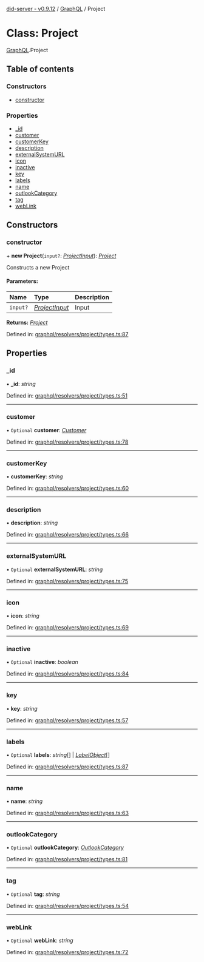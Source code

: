 [did-server - v0.9.12](../README.md) / [GraphQL](../modules/graphql.md) / Project

# Class: Project

[GraphQL](../modules/graphql.md).Project

## Table of contents

### Constructors

- [constructor](graphql.project.md#constructor)

### Properties

- [\_id](graphql.project.md#_id)
- [customer](graphql.project.md#customer)
- [customerKey](graphql.project.md#customerkey)
- [description](graphql.project.md#description)
- [externalSystemURL](graphql.project.md#externalsystemurl)
- [icon](graphql.project.md#icon)
- [inactive](graphql.project.md#inactive)
- [key](graphql.project.md#key)
- [labels](graphql.project.md#labels)
- [name](graphql.project.md#name)
- [outlookCategory](graphql.project.md#outlookcategory)
- [tag](graphql.project.md#tag)
- [webLink](graphql.project.md#weblink)

## Constructors

### constructor

\+ **new Project**(`input?`: [*ProjectInput*](graphql.projectinput.md)): [*Project*](graphql.project.md)

Constructs a new Project

#### Parameters:

Name | Type | Description |
:------ | :------ | :------ |
`input?` | [*ProjectInput*](graphql.projectinput.md) | Input    |

**Returns:** [*Project*](graphql.project.md)

Defined in: [graphql/resolvers/project/types.ts:87](https://github.com/Puzzlepart/did/blob/dev/server/graphql/resolvers/project/types.ts#L87)

## Properties

### \_id

• **\_id**: *string*

Defined in: [graphql/resolvers/project/types.ts:51](https://github.com/Puzzlepart/did/blob/dev/server/graphql/resolvers/project/types.ts#L51)

___

### customer

• `Optional` **customer**: [*Customer*](graphql.customer.md)

Defined in: [graphql/resolvers/project/types.ts:78](https://github.com/Puzzlepart/did/blob/dev/server/graphql/resolvers/project/types.ts#L78)

___

### customerKey

• **customerKey**: *string*

Defined in: [graphql/resolvers/project/types.ts:60](https://github.com/Puzzlepart/did/blob/dev/server/graphql/resolvers/project/types.ts#L60)

___

### description

• **description**: *string*

Defined in: [graphql/resolvers/project/types.ts:66](https://github.com/Puzzlepart/did/blob/dev/server/graphql/resolvers/project/types.ts#L66)

___

### externalSystemURL

• `Optional` **externalSystemURL**: *string*

Defined in: [graphql/resolvers/project/types.ts:75](https://github.com/Puzzlepart/did/blob/dev/server/graphql/resolvers/project/types.ts#L75)

___

### icon

• **icon**: *string*

Defined in: [graphql/resolvers/project/types.ts:69](https://github.com/Puzzlepart/did/blob/dev/server/graphql/resolvers/project/types.ts#L69)

___

### inactive

• `Optional` **inactive**: *boolean*

Defined in: [graphql/resolvers/project/types.ts:84](https://github.com/Puzzlepart/did/blob/dev/server/graphql/resolvers/project/types.ts#L84)

___

### key

• **key**: *string*

Defined in: [graphql/resolvers/project/types.ts:57](https://github.com/Puzzlepart/did/blob/dev/server/graphql/resolvers/project/types.ts#L57)

___

### labels

• `Optional` **labels**: *string*[] \| [*LabelObject*](graphql.labelobject.md)[]

Defined in: [graphql/resolvers/project/types.ts:87](https://github.com/Puzzlepart/did/blob/dev/server/graphql/resolvers/project/types.ts#L87)

___

### name

• **name**: *string*

Defined in: [graphql/resolvers/project/types.ts:63](https://github.com/Puzzlepart/did/blob/dev/server/graphql/resolvers/project/types.ts#L63)

___

### outlookCategory

• `Optional` **outlookCategory**: [*OutlookCategory*](graphql.outlookcategory.md)

Defined in: [graphql/resolvers/project/types.ts:81](https://github.com/Puzzlepart/did/blob/dev/server/graphql/resolvers/project/types.ts#L81)

___

### tag

• `Optional` **tag**: *string*

Defined in: [graphql/resolvers/project/types.ts:54](https://github.com/Puzzlepart/did/blob/dev/server/graphql/resolvers/project/types.ts#L54)

___

### webLink

• `Optional` **webLink**: *string*

Defined in: [graphql/resolvers/project/types.ts:72](https://github.com/Puzzlepart/did/blob/dev/server/graphql/resolvers/project/types.ts#L72)
